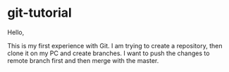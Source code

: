 # git-tutorial

Hello,

This is my first experience with Git. I am trying to create a repository, then clone it on my PC and create branches. I want to push the changes to remote branch first and then merge with the master.

